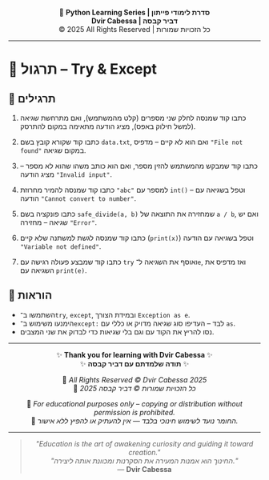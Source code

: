 <!-- DC_HEADER_START -->
<div align="center">

🐍 **Python Learning Series | סדרת לימודי פייתון**  
**Dvir Cabessa | דביר קבסה**  
© 2025 All Rights Reserved | כל הזכויות שמורות

</div>

---
<!-- DC_HEADER_END -->

# 📘 תרגול – Try & Except

## 🧪 תרגילים

1. כתבו קוד שמנסה לחלק שני מספרים (קלט מהמשתמש), ואם מתרחשת שגיאה (למשל חילוק באפס), מציג הודעה מתאימה במקום להתרסק.

2. כתבו קוד שקורא קובץ בשם `data.txt`, ואם הוא לא קיים – מדפיס `"File not found"` במקום שגיאה.

3. כתבו קוד שמבקש מהמשתמש להזין מספר, ואם הוא כותב משהו שהוא לא מספר – מציג הודעה `"Invalid input"`.

4. כתבו קוד שמנסה להמיר מחרוזת `"abc"` למספר עם `int()` – וטפל בשגיאה עם הודעה `"Cannot convert to number"`.

5. כתבו פונקציה בשם `safe_divide(a, b)` שמחזירה את התוצאה של `a / b`, ואם יש שגיאה – מחזירה `"Error"`.

6. כתבו קוד שמנסה לגשת למשתנה שלא קיים (`print(x)`) וטפל בשגיאה עם הודעה `"Variable not defined"`.

7. כתבו קוד שמבצע פעולה רגישה עם `try` ואוסף את השגיאה ל־`e`, ואז מדפיס את השגיאה עם `print(e)`.

## 📌 הוראות

- השתמשו ב־`try`, `except`, ובמידת הצורך `Exception as e`.
- הימנעו משימוש ב־`except:` לבד – העדיפו סוג שגיאה מדויק או כללי עם `as`.
- נסו להריץ את הקוד עם וגם בלי שגיאות כדי לבדוק את שני המצבים.

<!-- DC_FOOTER_START -->
---

<div align="center">

✨ **Thank you for learning with Dvir Cabessa** ✨  
✨ **תודה שלמדתם עם דביר קבסה** ✨  

📘 *All Rights Reserved © Dvir Cabessa 2025*  
📘 *כל הזכויות שמורות © דביר קבסה 2025*  

🔗 *For educational purposes only – copying or distribution without permission is prohibited.*  
🔗 *החומר נועד לשימוש חינוכי בלבד — אין להעתיק או להפיץ ללא אישור.*

---

> _"Education is the art of awakening curiosity and guiding it toward creation."_  
> _"החינוך הוא אמנות המעירה את הסקרנות ומכוונת אותה ליצירה."_  
> — **Dvir Cabessa**

</div>
<!-- DC_FOOTER_END -->

